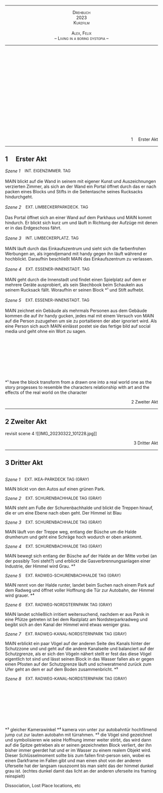 <br><br><br><br><br><br><br><br><br><br><br><br><br><br><br><br>

---

<div style="font-variant:small-caps;text-align:center"> Drehbuch</div>
<div style="font-variant:small-caps;text-align:center"> 2023</div>
<div style="font-variant:small-caps;text-align:center"> Kurzfilm</div>
<div style="visibility:hidden">a</div>
<div style="font-variant:small-caps;text-align:center"> Alex, Felix</div>
<div style="font-variant:small-caps;text-align:center"> – Living in a boring dystopia –</div>

---

<br><br><br><br><br><br><br><br><br><br><br><br><br><br><br><br>












<div align="right">1   Erster Akt</div>

---
## 1   Erster Akt 
<div style="display:flex;"><div style="font-style:italic">Szene 1 </div>  
<div style="font-size:small">INT. EIGENZIMMER. TAG </div></div>
<div style="visibility:hidden">a</div>
 MAIN blickt auf die Wand in seinem mit eigener Kunst und Auszeichnungen verzierten Zimmer, als sich an der Wand ein Portal öffnet durch das er nach packen eines Blocks und Stifts in die Seitentasche seines Rucksacks hindurchgeht.
 <div style="visibility:hidden">a</div>
<div style="display:flex;"><div style="font-style:italic">Szene 2 </div>  
<div style="font-size:small">EXT. LIMBECKERPARKDECK. TAG </div></div>
<div style="visibility:hidden">a</div>
Das Portal öffnet sich an einer Wand auf dem Parkhaus und MAIN kommt hindurch. Er blickt sich kurz um und läuft in Richtung der Aufzüge mit denen er in das Erdgeschoss fährt. 
 <div style="visibility:hidden">a</div>
<div style="display:flex;"><div style="font-style:italic">Szene 3 </div>  
<div style="font-size:small">INT. LIMBECKERPLATZ. TAG </div></div>
<div style="visibility:hidden">a</div>
MAIN läuft durch das Einkaufszentrum und sieht sich die farbenfrohen 
Werbungen an, als irgendjemand mit handy gegen ihn läuft während er hochblickt. Daraufhin beschließt MAIN das Einkaufszentrum zu verlassen.

 <div style="visibility:hidden">a</div>
<div style="display:flex;"><div style="font-style:italic">Szene 4 </div>  
<div style="font-size:small">EXT. ESSENER-INNENSTADT. TAG </div></div>
<div style="visibility:hidden">a</div>
MAIN geht durch die Innenstadt und findet einen Spielplatz auf dem er mehrere Geräte ausprobiert, als sein Skechbook beim Schaukeln aus seinem Rucksack fällt. Woraufhin er seinen Block *¹ und Stift aufhebt.   

 <div style="visibility:hidden">a</div>
<div style="display:flex;"><div style="font-style:italic">Szene 5 </div>  
<div style="font-size:small">EXT. ESSENER-INNENSTADT. TAG </div></div>
<div style="visibility:hidden">a</div>
MAIN zeichnet ein Gebäude als mehrmals Personen aus dem Gebäude kommen die auf ihr handy gucken, jedes mal mit einem Versuch von MAIN auf die Person zuzugehen um sie zu portaitieren der aber ignoriert wird. Als eine Person sich auch MAIN einlässt postet sie das fertige bild auf social media und geht ohne ein Wort zu sagen.


<br><br><br><br><br><br><br><br>
\*¹ have the block transform from a drawn one into a real world one as the story progesses to resemble the characters relationship with art and the effects of the real world on the character 


<div align="right">2 Zweiter Akt</div>

---
## 2 Zweiter Akt
revisit scene 4 
![[IMG_20230322_101228.jpg]]

<div align="right">3 Dritter Akt</div>

---
## 3 Dritter Akt

<div style="visibility:hidden">a</div>
<div style="display:flex;"><div style="font-style:italic">Szene 1 </div>  
<div style="font-size:small"> EXT. IKEA-PARKDECK TAG (GRAY) </div></div>

MAIN blickt von den Autos auf einen grünen Park.

<div style="display:flex;"><div style="font-style:italic">Szene 2 </div>  
<div style="font-size:small"> EXT. SCHURENBACHHALDE TAG (GRAY) </div></div>

MAIN steht am Fuße der Schurenbachhalde und blickt die Treppen hinauf, die er um eine Ebene nach oben geht. Der Himmel ist Blau

<div style="display:flex;"><div style="font-style:italic">Szene 3 </div>  
<div style="font-size:small"> EXT.  SCHURENBACHHALDE TAG (GRAY) </div></div>

MAIN läuft von der Treppe weg, entlang der Büsche um die Halde drumherum und geht eine Schräge hoch wodurch er oben ankommt.

<div style="display:flex;"><div style="font-style:italic">Szene 4 </div>  
<div style="font-size:small"> EXT.  SCHURENBACHHALDE TAG (GRAY) </div></div>

MAIN bewegt sich entlang der Büsche auf der Halde an der Mitte vorbei (an der possibly Toni steht?) und erblickt die Gasverbrennungsanlagen einer Industrie, der Himmel wird Grau. \*³

<div style="display:flex;"><div style="font-style:italic">Szene 5 </div>  
<div style="font-size:small"> EXT.  RADWEG-SCHURENBACHHALDE TAG (GRAY) </div></div>

MAIN rennt von der Halde runter, landet beim Suchen nach einem Park auf dem Radweg und öffnet voller Hoffnung die Tür zur Autobahn, der Himmel wird grauer. \*⁴

<div style="display:flex;"><div style="font-style:italic">Szene 6 </div>  
<div style="font-size:small"> EXT.  RADWEG-NORDSTERNPARK TAG (GRAY) </div></div>

MAIN landet schließlich irritiert weitersuchend, nachdem er aus Panik in eine Pfütze getreten ist bei dem Rastplatz am Nordsterparkradweg und begibt sich an den Kanal der Himmel wird etwas weniger grau.

<div style="display:flex;"><div style="font-style:italic">Szene 7 </div>  
<div style="font-size:small"> EXT.  RADWEG-KANAL-NORDSTERNPARK TAG (GRAY) </div></div>

MAIN erblickt ein paar Vögel auf der anderen Seite des Kanals hinter der Schutzzone und  und geht auf die andere Kanalseite und balanciert auf der Schutzgrenze, als er sich den Vögeln nähert stellt er fest das diese Vögel eigentlich tot sind und lässt seinen Block in das Wasser fallen als er gegen einen Pfosten auf der Schutzgrenze läuft und schweratmend zurück zum Ufer geht an dem er auf dem Boden zusammenbricht. \*⁵

<div style="display:flex;"><div style="font-style:italic">Szene 8 </div>  
<div style="font-size:small"> EXT.  RADWEG-KANAL-NORDSTERNPARK TAG (GRAY) </div></div>






<br><br><br><br><br><br><br><br>
\*³ gleicher Kamerawinkel
\*⁴ kamera von unter  zur autobahntür hochfilmend jump cut zur lauten autobahn mit türrahmen.
\*⁵ die Vögel sind gezeichnet und symbolisieren wie seine Hoffnung immer weiter stirbt, das wird dann auf die Spitze getrieben als er seinen gezeichneten Block verliert, der ihn bisher immer geerdet hat und er im Wasser zu einem realem Objekt wird. Dieser Schlüsselmoment sollte bis zum fallen first-person sein, wobei es einen Darkframe im Fallen gibt und man einen shot von der anderen Uferseite hat der langsam rauszoomt bis man sieht das der himmel dunkel grau ist. (echtes dunkel damit das licht an der anderen uferseite ins framing reinspielt)




Dissociation, Lost Place locations, etc
